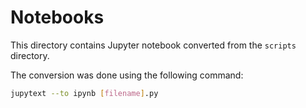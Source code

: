 # Notebooks

This directory contains Jupyter notebook converted from the `scripts` directory.

The conversion was done using the following command:

```bash
jupytext --to ipynb [filename].py
```

